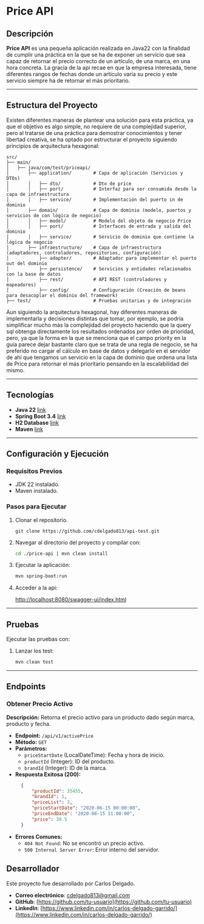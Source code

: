 
# Price API

## Descripción

**Price API** es una pequeña aplicación realizada en Java22 con la finalidad de cumplir una práctica en la que se ha de exponer un servicio que sea capaz de retornar el precio correcto 
de un artículo, de una marca, en una hora concreta. La gracia de la api recae en que la empresa interesada, tiene diferentes rangos de fechas donde un artículo varía su precio y este servicio
siempre ha de retornar el más prioritario.

---

## Estructura del Proyecto

Existen diferentes maneras de plantear una solución para esta práctica, ya que el objetivo es algo simple, no requiere de una complejidad superior, pero al tratarse de una práctica para demostrar conocimientos
y tener libertad creativa, se ha optado por estructurar el proyecto siguiendo principios de arquitectura hexagonal:

```
src/
├── main/
│   ├── java/com/test/priceapi/
│       ├── application/        # Capa de aplicación (Servicios y DTOs)
│       │   ├── dto/            # Dto de price
│       │   ├── port/           # Interfaz para ser consumida desde la capa de infraestructura
│       │   ├── service/        # Implementación del puerto in de dominio
│       ├── domain/             # Capa de dominio (modelo, puertos y servicios de con lógica de negocio)
│       │   ├── model/          # Modelo del objeto de negocio Price
│       │   ├── port/           # Interfaces de entrada y salida del dominio
│       │   ├── service/        # Servicio de dominio que contiene la lógica de negocio
│       ├── infraestructure/    # Capa de infraestructura (adaptadores, controladores, repositorios, configuración)
│           ├── adapter/        # Adaptador para implementar el puerto out del dominio
│           ├── persistence/    # Servicios y entidades relacionados con la base de datos
│           ├── rest/           # API REST (controladores y mapeadores)
│           ├── config/         # Configuración (Creación de beans para desacoplar el dominio del framework)
├── test/                       # Pruebas unitarias y de integración
```

Aun siguiendo la arquitectura hexagonal, hay diferentes maneras de implementarla y decisiones distintas que tomar, por ejemplo, se podría simplificar
mucho más la complejidad del proyecto haciendo que la query sql obtenga directamente los resultados ordenados por orden de prioridad, pero, ya que la forma en la que
se menciona que el campo priority en la guía parece dejar bastante claro que se trata de una regla de negocio, se ha preferido no cargar el cálculo en base de datos y delegarlo en el servidor
de ahí que tengamos un servicio en la capa de dominio que ordena una lista de Price para retornar el más prioritario pensando en la escalabilidad del mismo.


---

## Tecnologías

- **Java 22** [link](https://www.oracle.com/java/technologies/javase/jdk22-archive.html)
- **Spring Boot 3.4** [link](https://spring.io/projects/spring-boot)
- **H2 Database** [link](https://www.h2database.com/html/main.html)
- **Maven** [link](https://maven.apache.org/)

---


## Configuración y Ejecución

### Requisitos Previos

- JDK 22 instalado.
- Maven instalado.

### Pasos para Ejecutar

1. Clonar el repositorio.
    ```
    git clone https://github.com/cdelgado813/api-test.git
    ```

2. Navegar al directorio del proyecto y compilar con:
   ```bash
   cd ./price-api | mvn clean install
   ```
3. Ejecutar la aplicación:
   ```bash
   mvn spring-boot:run
   ```
4. Acceder a la api:

   [http://localhost:8080/swagger-ui/index.html](http://localhost:8080/swagger-ui/index.html#/Prices/getActivePrice)

---

## Pruebas

Ejecutar las pruebas con:

1. Lanzar los test:
   ```bash
   mvn clean test
   ```
---

## Endpoints

### Obtener Precio Activo
**Descripción:** Retorna el precio activo para un producto dado según marca, producto y fecha.

- **Endpoint:** `/api/v1/activePrice`
- **Método:** `GET`
- **Parámetros:**
    - `priceStartDate` (LocalDateTime): Fecha y hora de inicio.
    - `productId` (Integer): ID del producto.
    - `brandId` (Integer): ID de la marca.
- **Respuesta Exitosa (200):**
  ```json
    {
        "productId": 35455,
        "brandId": 1,
        "priceList": 3,
        "priceStartDate": "2020-06-15 00:00:00",
        "priceEndDate": "2020-06-15 11:00:00",
        "price": 30.5
    }
  ```
- **Errores Comunes:**
    - `404 Not Found`: No se encontró un precio activo.
    - `500 Internal Server Error`: Error interno del servidor.

## Desarrollador

Este proyecto fue desarrollado por Carlos Delgado.

- **Correo electrónico**: cdelgado813@gmail.com
- **GitHub**: [https://github.com/tu-usuario](https://github.com/tu-usuario)
- **LinkedIn**: [https://www.linkedin.com/in/carlos-delgado-garrido/](https://www.linkedin.com/in/carlos-delgado-garrido/)
